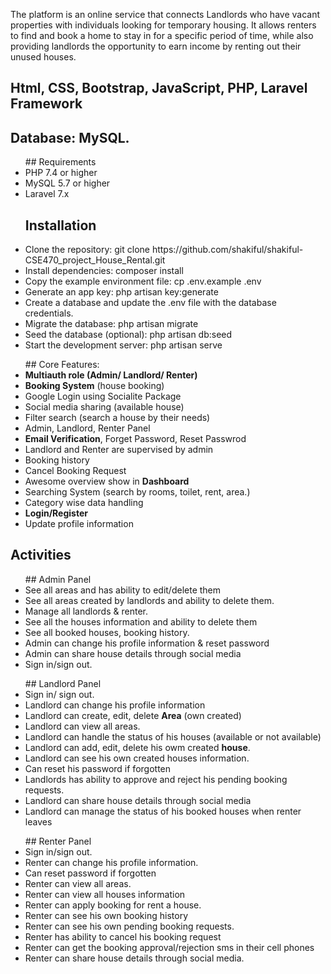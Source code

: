 The platform is an online service that connects Landlords who have vacant properties with individuals looking for temporary housing. It allows renters to find and book a home to stay in for a specific period of time, while also providing landlords the opportunity to earn income by renting out their unused houses.

## Html, CSS, Bootstrap, JavaScript, PHP, Laravel Framework
## Database: MySQL.

<ul>
## Requirements
    <li>PHP 7.4 or higher</li>
    <li>MySQL 5.7 or higher</li>
    <li>Laravel 7.x</li>
    <h2>Installation</h2> 
    <li>Clone the repository: git clone https://github.com/shakiful/shakiful-CSE470_project_House_Rental.git</li>
    <li>Install dependencies: composer install</li>
    <li>Copy the example environment file: cp .env.example .env</li>
    <li>Generate an app key: php artisan key:generate</li>
    <li>Create a database and update the .env file with the database credentials.</li>
    <li>Migrate the database: php artisan migrate</li>
    <li>Seed the database (optional): php artisan db:seed</li>
    <li>Start the development server: php artisan serve</li>
</ul>

<ul>
## Core Features:
    <li><b>Multiauth role (Admin/ Landlord/ Renter)</b></li>
    <li><b>Booking System</b> (house booking)</li>
    <li>Google Login using Socialite Package</li>
    <li>Social media sharing (available house)</li>
    <li>Filter search (search a house by their needs)</li>
    <li>Admin, Landlord, Renter Panel </li>
    <li><b>Email Verification</b>, Forget Password, Reset Passwrod</li>
    <li>Landlord and Renter are supervised by admin</li>
    <li>Booking history</li>
    <li>Cancel Booking Request</li>
    <li>Awesome overview show in <b>Dashboard</b></li>
    <li>Searching System (search by rooms, toilet, rent, area.)</li>
    <li>Category wise data handling</li>
    <li><b>Login/Register</b></li>
    <li>Update profile information</li>
</ul>


##  Activities
<ul>
## Admin Panel
    <li>See all areas and has ability to edit/delete them</li>
    <li>See all areas created by landlords and ability to delete them.</li>
    <li>Manage all landlords & renter.</li>
    <li> See all the houses information and ability to delete them</li>
    <li>See all booked houses, booking history.</li>
    <li>Admin can change his profile information & reset password</li>
    <li>Admin can share house details through social media</li>
    <li>Sign in/sign out.</li>
</ul>



<ul>
## Landlord Panel
    <li>Sign in/ sign out.</li>
    <li>Landlord can change his profile information</li>
    <li>Landlord can create, edit, delete <b>Area</b> (own created)</li>
    <li>Landlord can view all areas.</li>
    <li>Landlord can handle the status of his houses (available or not available)</li>
    <li>Landlord can add, edit, delete his owm created <b>house</b>. </li>
    <li>Landlord can see his own created houses information.</li>
    <li>Can reset his password if forgotten</li>
    <li>Landlords has ability to approve and reject his pending booking requests.</li>
    <li>Landlord can share house details through social media</li>
    <li>Landlord can manage the status of his booked houses when renter leaves</li>
</ul>


<ul>
## Renter Panel
    <li>Sign in/sign out. </li>
    <li>Renter can change his profile information.</li>
    <li>Can reset password if forgotten</li>
    <li>Renter can view all areas.</li>
    <li>Renter can view all houses information</li>
    <li>Renter can apply booking for rent a house.</li>
    <li>Renter can see his own booking history</li>
    <li>Renter can see his own pending booking requests. </li>
    <li>Renter has ability to cancel his booking request</li>
    <li>Renter can get the booking approval/rejection sms in their cell phones</li>
    <li>Renter can share house details through social media.</li>

</ul>
